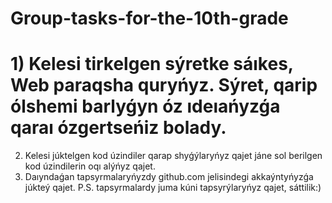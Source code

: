 # Group-tasks-for-the-10th-grade
# 1) Kelesi tirkelgen sýretke sáıkes, Web paraqsha quryńyz. Sýret, qarip ólshemi barlyǵyn óz ıdeıańyzǵa qaraı ózgertseńiz bolady. 
2) Kelesi júktelgen kod úzindiler qarap shyǵýlaryńyz qajet jáne sol berilgen kod úzindilerin oqı alýńyz qajet. 
3) Daıyndaǵan tapsyrmalaryńyzdy github.com jelisindegi akkaýntyńyzǵa júkteý qajet.
P.S. tapsyrmalardy juma kúni tapsyrýlaryńyz qajet, sáttilik:)
